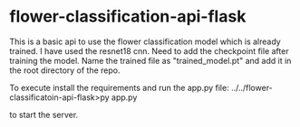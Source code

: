 # flower-classification-api-flask

This is a basic api to use the flower classification model which is already trained.
I have used the resnet18 cnn.
Need to add the checkpoint file after training the model. Name the trained file as "trained_model.pt" 
and add it in the root directory of the repo.

To execute install the requirements and run the app.py file:
  ../../flower-classificatoin-api-flask>py app.py
  
  to start the server.
